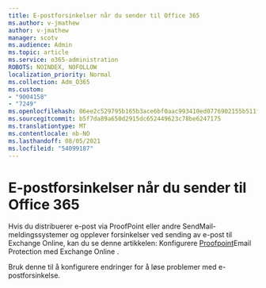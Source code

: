 ```yaml
---
title: E-postforsinkelser når du sender til Office 365
ms.author: v-jmathew
author: v-jmathew
manager: scotv
ms.audience: Admin
ms.topic: article
ms.service: o365-administration
ROBOTS: NOINDEX, NOFOLLOW
localization_priority: Normal
ms.collection: Adm_O365
ms.custom:
- "9004158"
- "7249"
ms.openlocfilehash: 06ee2c529795b165b3ace6bf0aac993410ed0776902155b511f920a09d133d84
ms.sourcegitcommit: b5f7da89a650d2915dc652449623c78be6247175
ms.translationtype: MT
ms.contentlocale: nb-NO
ms.lasthandoff: 08/05/2021
ms.locfileid: "54099187"
---
```

# <a name="mail-delays-when-sending-to-office-365"></a>E-postforsinkelser når du sender til Office 365

Hvis du distribuerer e-post via ProofPoint eller andre SendMail-meldingssystemer og opplever forsinkelser ved sending av e-post til Exchange Online, kan du se denne artikkelen: Konfigurere [Proofpoint](https://docs.microsoft.com/exchange/troubleshoot/email-delivery/configure-proofpoint-with-exchange)Email Protection med Exchange Online .

Bruk denne til å konfigurere endringer for å løse problemer med e-postforsinkelse.

